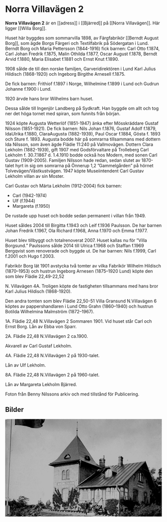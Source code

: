 # Norra Villavägen 2

**Norra Villavägen 2** är en [[adress]] i [[Bjärred]] på [[Norra Villavägen]]. Här ligger [[Willa Borg]].

Huset här byggdes som sommarvilla 1898, av Färgfabrikör [[Berndt August Borg]], som ägde Borgs Färgeri och Textilfabrik på Södergatan i Lund.
Berndt Borg och Maria Pettersson (1844-1916) fick barnen: Carl Otto f.1874, Carl Johan Fredrik f.1875, Malin Othilda f.1877, Oscar August f.1878, Berndt Arvid f.1880,
Maria Elisabet f.1881 och Ernst Knut f.1890.

1908 sålde de till den norske familjen, Garveridirektören i Lund Karl Julius Hildisch
(1868-1920) och Ingeborg Birgithe Arnesell f.1875.

De fick barnen: Frithiof f.1897 i Norge, Wilhelmine f.1899 i Lund och Gudrun Johanne f.1900 i Lund.

1920 ärvde hans bror Wilhelms barn huset.

Dessa sålde till Ingenjör Landberg på Sydkraft. Han byggde om allt och tog ner det höga tornet med spiran, som funnits från början.

1924 köpte Augusta Wetterlöf (1851-1947) änka efter Mösskräddare Gustaf Nilsson
(1851-1921). De fick barnen:
Nils Johan f.1876, Gustaf Adolf f.1879, IdaUlrika f.1880, ClaraAugusta (1882-1939),
Paul Oscar f.1884, Gösta f. 1893 och Sture f. 1893.
Augusta bodde här på somrarna tillsammans med dottern Ida Nilsson, som även ägde Flädie 11:240 på Vallmovägen.
Dottern Clara Lekholm (1882-1939), gift 1907 med Godsförvaltare på Trolleberg Carl Lekholm f. 30.7.1867 d. 1.4.1910 bodde också hos Modern, med sonen Carl Gustav (1909-2005).
Familjen Nilsson hade redan, sedan slutet av 1870-talet hyrt in sig om somrarna på Önnerup 1,2 ”Gammelgården” på hörnet Tolvevägen/Västkustvägen.
1947 köpte Museiintendent Carl Gustav Lekholm villan av sin Moster.

Carl Gustav och Märta Lekholm (1912-2004) fick barnen:

* Carl (1942-1974)
* Ulf (f.1944)
* Margareta (f.1950)

De rustade upp huset och bodde sedan permanent i villan från 1949.

Huset såldes 2004 till Birgitta f.1943 och Leif f.1936 Paulsson. De har barnen
Johan Fredrik f.1967, Ola Richard f.1968, Anna f.1970 och Emma f.1977.

Huset blev tillbyggt och totalrenoverat 2007. Huset kallas nu för ”Villa Borgsund.”
Paulssons sålde 2014 till Ulrica f.1968 och Staffan f.1969 Bergqvist som renoverade och byggde ut. De har barnen: Nils f.1999, Carl f.2001 och Hugo f.2003.

Fabrikör Borg lät 1901 avstycka två tomter av vilka Fabrikör Wilhelm Hildisch (1870–1953) och hustrun Ingeborg Arnesen (1875–1920 Lund) köpte den som blev Flädie 22,49-22,52

N. Villavägen 4A. Troligen köpte de fastigheten tillsammans med hans bror Karl Julius Hildisch (1868-1920).

Den andra tomten som blev Flädie 22,50-51 Villa Gransund N.Villavägen 6 köptes av pappershandlaren i Lund Otto Grahn (1860–1940) och hustrun Botilda Wilhelmina Malmström (1872–1967).

1A. Flädie 22,48 N.Villavägen 2 Sommaren 1901. Vid huset står Carl och Ernst Borg.
Lån av Ebba von Sparr.

2A. Flädie 22,48 N.Villavägen 2 ca.1900.

Akvarell av Carl Gustaf Lekholm.

4A. Flädie 22,48 N.Villavägen 2 på 1930-talet.

Lån av Ulf Lekholm.

8A. Flädie 22,48 N.Villavägen 2 på 1960-talet.

Lån av Margareta Lekholm Bjärred.

Foton från Benny Nilssons arkiv och med tillstånd för Publicering.

## Bilder

![Willa_Borg_001](images/Willa_Borg_001.jpg)

